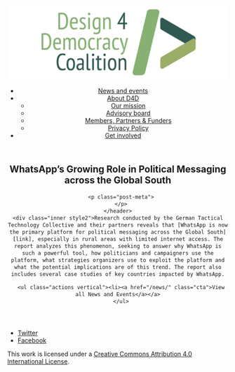 <!DOCTYPE html>
<html lang="en_US"><head>
  <meta charset="utf-8">
  <meta http-equiv="X-UA-Compatible" content="IE=edge">
  <meta name="viewport" content="width=device-width, initial-scale=1">
  <link rel="apple-touch-icon" sizes="180x180" href="/assets/favicon/apple-touch-icon.png">
  <link rel="icon" type="image/png" sizes="32x32" href="/assets/favicon/favicon-32x32.png">
  <link rel="icon" type="image/png" sizes="16x16" href="/assets/favicon/favicon-16x16.png">
  <link rel="manifest" href="/site.webmanifest">
  <link rel="mask-icon" href="/assets/favicon/safari-pinned-tab.svg" color="#5bbad5">
  <meta name="msapplication-TileColor" content="#00aba9">
  <meta name="theme-color" content="#ffffff">

  
  <!-- Begin Jekyll SEO tag v2.4.0 -->
<title>WhatsApp’s Growing Role in Political Messaging across the Global South | D4D Coalition</title>
<meta name="generator" content="Jekyll v3.7.3" />
<meta property="og:title" content="WhatsApp’s Growing Role in Political Messaging across the Global South" />
<meta property="og:locale" content="en_US" />
<meta name="description" content="Research conducted by the German Tactical Technology Collective and their partners reveals that WhatsApp is now the primary platform for political messaging across the Global South, especially in rural areas with limited internet access. The report analyzes this phenomenon, seeking to answer why WhatsApp is such a powerful tool, how politicians and campaigners use the platform, what strategies organizers use to exploit the platform and what the potential implications are of this trend. The report also includes several case studies of key countries impacted by WhatsApp." />
<meta property="og:description" content="Research conducted by the German Tactical Technology Collective and their partners reveals that WhatsApp is now the primary platform for political messaging across the Global South, especially in rural areas with limited internet access. The report analyzes this phenomenon, seeking to answer why WhatsApp is such a powerful tool, how politicians and campaigners use the platform, what strategies organizers use to exploit the platform and what the potential implications are of this trend. The report also includes several case studies of key countries impacted by WhatsApp." />
<link rel="canonical" href="https://d4dcoalition.org/news/WhatsApps-Growing-Role-in-Political-Messaging-across-the-Global-South.html" />
<meta property="og:url" content="https://d4dcoalition.org/news/WhatsApps-Growing-Role-in-Political-Messaging-across-the-Global-South.html" />
<meta property="og:site_name" content="D4D Coalition" />
<meta property="og:type" content="article" />
<meta property="article:published_time" content="2018-07-03T00:00:00+01:00" />
<meta name="twitter:card" content="summary" />
<meta name="twitter:site" content="@design4dem" />
<meta name="google-site-verification" content="" />
<script type="application/ld+json">
{"description":"Research conducted by the German Tactical Technology Collective and their partners reveals that WhatsApp is now the primary platform for political messaging across the Global South, especially in rural areas with limited internet access. The report analyzes this phenomenon, seeking to answer why WhatsApp is such a powerful tool, how politicians and campaigners use the platform, what strategies organizers use to exploit the platform and what the potential implications are of this trend. The report also includes several case studies of key countries impacted by WhatsApp.","@type":"BlogPosting","url":"https://d4dcoalition.org/news/WhatsApps-Growing-Role-in-Political-Messaging-across-the-Global-South.html","publisher":{"@type":"Organization","logo":{"@type":"ImageObject","url":"https://d4dcoalition.org/assets/img/logos/d4d-logo.png"}},"headline":"WhatsApp’s Growing Role in Political Messaging across the Global South","dateModified":"2018-07-03T00:00:00+01:00","datePublished":"2018-07-03T00:00:00+01:00","mainEntityOfPage":{"@type":"WebPage","@id":"https://d4dcoalition.org/news/WhatsApps-Growing-Role-in-Political-Messaging-across-the-Global-South.html"},"@context":"http://schema.org"}</script>
<!-- End Jekyll SEO tag -->

  <link rel="stylesheet" href="/tarteaucitron/css/tarteaucitron.css">
  <link rel="stylesheet" href="/assets/main.css">

  <link type="application/atom+xml" rel="alternate" href="https://d4dcoalition.org/feed.xml" title="D4D Coalition" />

</head>
<body>
  <!-- Wrapper -->
  <div id="wrapper"><header class="" role="banner" id="header">
    <!-- Logo -->
    <div class="logo">
      <a class="site-title" rel="author" href="/"><img src="/assets/img/d4d-logo.png" alt="D4D Coalition" /></a>
    </div><!-- to do: figure out how to manage dropdown -->
      <!-- Nav -->
      <nav id="nav"><ul><li class="current">
            <a class="page-link" href="/news/">
              News and events
            </a></li><li class="">
            <a class="page-link icon fa-angle-down" href="/areas-focus/">
              About D4D
            </a><ul><li>
                  <a href="/areas-focus/#">
                    Our mission
                  </a>
              </li><li>
                  <a href="/advisory-board/#">
                    Advisory board
                  </a>
              </li><li>
                  <a href="/members-partners-funders/#">
                    Members, Partners &amp; Funders
                  </a>
              </li><li>
                  <a href="/privacy-policy.html#">
                    Privacy Policy
                  </a>
              </li></ul></li><li class="">
            <a class="page-link" href="/join-us/">
              Get involved
            </a></li></ul></nav></header>
<section class="main alt event" aria-label="Content">
    <header>
      <h2 class="post-title">WhatsApp’s Growing Role in Political Messaging across the Global South</h2>
      

      <p class="post-meta">
      </p>
    </header>
    <div class="inner style2">Research conducted by the German Tactical Technology Collective and their partners reveals that [WhatsApp is now the primary platform for political messaging across the Global South][link], especially in rural areas with limited internet access. The report analyzes this phenomenon, seeking to answer why WhatsApp is such a powerful tool, how politicians and campaigners use the platform, what strategies organizers use to exploit the platform and what the potential implications are of this trend. The report also includes several case studies of key countries impacted by WhatsApp.


[link]: https://ourdataourselves.tacticaltech.org/posts/whatsapp/



      <ul class="actions vertical"><li><a href="/news/" class="cta">View all News and Events</a></a>
      </ul>
  </div>
</section>
<footer id="footer" class="accent3">
  <ul class="icons">
    <li><a href="https://twitter.com/design4dem" class="icon alt fa-twitter"><span class="label">Twitter</span></a></li>
    <li><a href="https://www.facebook.com/Design4Democracy" class="icon alt fa-facebook"><span class="label">Facebook</span></a></li>
    <!--li><a href="#" class="icon alt fa-instagram"><span class="label">Instagram</span></a></li>
    <li><a href="#" class="icon alt fa-github"><span class="label">GitHub</span></a></li>
    <li><a href="#" class="icon alt fa-phone"><span class="label">Phone</span></a></li>
    <li><a href="#" class="icon alt fa-envelope-o"><span class="label">Email</span></a></li-->
  </ul>
  <p class="copyright">This work is licensed under a <a rel="license" href="http://creativecommons.org/licenses/by/4.0/">Creative Commons Attribution 4.0 International License</a>.</p>
</footer>
</div><!-- /wrapper -->
  <!-- Scripts -->
    <script src="/assets/js/scripts.min.js"></script><script src="/tarteaucitron/tarteaucitron.js"></script>
    <script type="text/javascript">
    (function($) {
      $(document).ready(function(){
        tarteaucitron.init({
          "hashtag": "#tarteaucitron", /* Automatically open the panel with the hashtag */
          "highPrivacy": false, /* disabling the auto consent feature on navigation? */
          "orientation": "top", /* the big banner should be on 'top' or 'bottom'? */
          "adblocker": false, /* Display a message if an adblocker is detected */
          "showAlertSmall": true, /* show the small banner on bottom right? */
          "cookieslist": true, /* Display the list of cookies installed ? */
          "removeCredit": false, /* remove the credit link? */
          //"cookieDomain": ".example.com" /* Domain name on which the cookie for the subdomains will be placed */
        });
      });
    })(jQuery);
    </script><script type="text/javascript">
  tarteaucitron.user.analyticsUa = 'UA-120811815-1';
  tarteaucitron.user.analyticsMore = function () { /* add here your optionnal ga.push() */ };
  (tarteaucitron.job = tarteaucitron.job || []).push('analytics');
</script></body>

</html>
